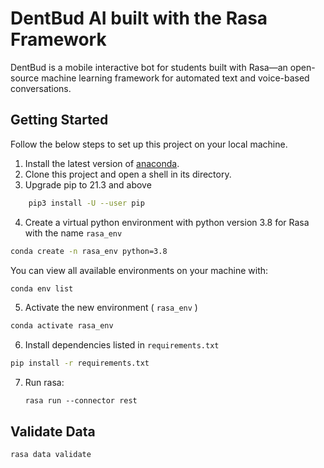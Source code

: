 # DentBud AI built with the Rasa Framework

DentBud is a mobile interactive bot for students built with Rasa—an open-source machine learning framework for automated text and voice-based conversations.

## Getting Started

Follow the below steps to set up this project on your local machine.

1. Install the latest version of [anaconda](https://www.anaconda.com/). 
2. Clone this project and open a shell in its directory.
2. Upgrade pip to 21.3 and above
```bash
	pip3 install -U --user pip
```

4. Create a virtual python environment with python version 3.8 for Rasa with the name `rasa_env` 

```bash
conda create -n rasa_env python=3.8
```

You can view all available environments on your machine with:

```bash
conda env list
```

5. Activate the new environment ( `rasa_env` )

```bash
conda activate rasa_env
```

6. Install dependencies listed in `requirements.txt`

```bash
pip install -r requirements.txt
```

7. Run rasa:

   ```shell
   rasa run --connector rest
   ```

   

## Validate Data

```shell
rasa data validate
```

